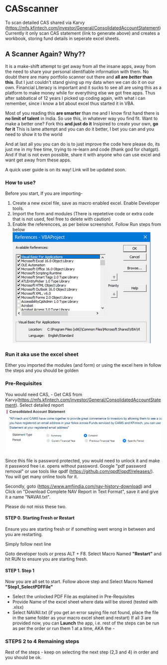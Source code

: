 # CASscanner
To scan detailed CAS shared via Karvy (https://mfs.kfintech.com/investor/General/ConsolidatedAccountStatement) 
Currently it only scan CAS statement (link to generate above) and creates a workbook, storing fund details in seperate excel sheets.

## A Scanner Again? Why??
It is a make-shift attempt to get away from all the insane apps, away from the need to share your personal identifiable information with them. No doubt there are many portfolio scanner out there and **all are _better_ than this**.
But I just couldn't stand giving up my data when we can do it on our own. 
Financial Literacy is important and it sucks to see all are using this as a platform to make money while for everything else we got free apps.
Thus after sabbatical of 12 years I picked up coding again, with what i can remember, since i know a bit about excel thus started it in VBA.

Most of you reading this **are smarter** than me and I know first hand there is **no limit of talent** in India.
So use this, in whatever way you find fit. 
      Want to make a better one? Fork this **and just do it**
      Insipired to create your own, **go for it**
      This is lame attempt and you can do it better, I bet you can and you need to show it to the world

And at last all you you can do is to just improve the code here please do, its just me in my free time, trying to re-learn and code (thank god for chatgpt).
And if that is not even possible, share it with anyone who can use excel and want get away from these apps.

A quick user guide is on its way! Link will be updated soon.

### How to use?
Before you start, 
If you are importing-
1. Create a new excel file, save as macro enabled excel. Enable Developer tools.
2. Import the form and modules (There is repetetive code or extra code that is not used, feel free to delete with caution)
3. Enable the referencces, as per below screenshot. Follow Run steps from below
![](https://github.com/itsddpanda/CASscanner/blob/main/Project%20Refs.png)

### Run it aka use the excel sheet
Either you imported the modules (and form) or using the excel here in follow the steps and you should be golden

### Pre-Requisites
You would need CAS, - Get CAS from Karvy(https://mfs.kfintech.com/investor/General/ConsolidatedAccountStatement). Select detailed report
![](https://github.com/itsddpanda/CASscanner/blob/main/delete.png)

Since this file is password protected, you would need to unlock it and make it password free i.e. opens without password. Google "pdf password removal" or use tools like qpdf (https://github.com/qpdf/qpdf/releases/).
You will get many online tools for it.

Secondly, goto (https://www.amfiindia.com/nav-history-download) and Click on "Download Complete NAV Report in Text Format", save it and give it a name "NAVAll.txt".

Please do not miss these two.

#### STEP 0.  Starting Fresh or Restart
Ensure you are starting fresh or if something went wrong in between and you are restarting. 

Simply follow next line

Goto developer tools or press ALT + F8. 
Select Macro Named **"Restart"** and hit RUN to ensure you are starting fresh.

#### STEP 1.  Step 1
Now you are all set to start. Follow above step and Select Macro Named **"Step1_SelectPDFFile"**
- Select the unlocked PDF File as explained in Pre-Requisites
- Provide Name of the excel sheet where data will be stored (tested with .xlsx)
- Select NAVAll.txt (if you get an error saying file not found, place the file in the same folder as your macro excel sheet and restart)
If all 3 are provided now, you can **Launch** the app, i.e. rest of the steps can be run as per the order or run them 1 at a time, AKA the - 

###  STEPS 2 to 4 Remaining steps
Rest of the steps - keep on selecting the next step (2,3 and 4) in order and you should be ok.
